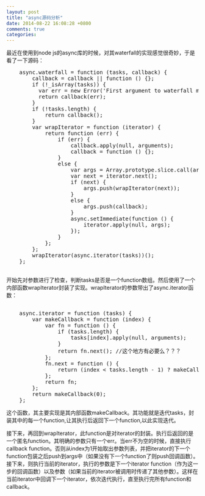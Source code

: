 ```yaml
---
layout: post
title: "async源码分析"
date: 2014-08-22 16:08:28 +0800
comments: true
categories: 
---
```

最近在使用到node js的async库的时候，对其waterfall的实现感觉很奇妙，于是看了一下源码：
<pre>
	async.waterfall = function (tasks, callback) {
        callback = callback || function () {};
        if (!_isArray(tasks)) {
          var err = new Error('First argument to waterfall must be an array of functions');
          return callback(err);
        }
        if (!tasks.length) {
            return callback();
        }
        var wrapIterator = function (iterator) {
            return function (err) {
                if (err) {
                    callback.apply(null, arguments);
                    callback = function () {};
                }
                else {
                    var args = Array.prototype.slice.call(arguments, 1);
                    var next = iterator.next();
                    if (next) {
                        args.push(wrapIterator(next));
                    }
                    else {
                        args.push(callback);
                    }
                    async.setImmediate(function () {
                        iterator.apply(null, args);
                    });
                }
            };
        };
        wrapIterator(async.iterator(tasks))();
    };
 </pre>   
开始先对参数进行了检查，判断tasks是否是一个function数组。然后使用了一个内部函数wrapIterator封装了实现。wrapIterator的参数带出了async.iterator函数：
<pre> 
 	async.iterator = function (tasks) {
        var makeCallback = function (index) {
            var fn = function () {
                if (tasks.length) {
                    tasks[index].apply(null, arguments);
                }
                return fn.next(); //这个地方有必要么？？？
            };
            fn.next = function () {
                return (index < tasks.length - 1) ? makeCallback(index + 1): null;
            };
            return fn;
        };
        return makeCallback(0);
    };
</pre>   
这个函数，其主要实现是其内部函数makeCallback。其功能就是迭代tasks，封装其中的每一个function,让其执行后返回下一个function,以此实现迭代。

接下来，再回到wrapIterator，此function是对iterator的封装。执行后返回的是一个匿名function。其明确的参数只有一个err。当err不为空的时候，直接执行callback function。否则从index为1开始取出参数列表，并把iterator的下一个function包装之后push到args中（如果没有下一个function了则push回调函数）。接下来，则执行当前的iterator，执行的参数是下一个iterator function（作为这一步的回调函数）以及参数（如果当前的iterator被调用时传递了其他参数）。这样在当前iterator中回调下一个iterator，依次迭代执行，直至执行完所有function和callback。